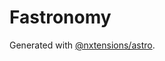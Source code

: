# Fastronomy

Generated with [@nxtensions/astro](https://github.com/nxtensions/nxtensions/tree/main/packages/astro).
